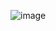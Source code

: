 
![image](https://user-images.githubusercontent.com/11057966/187171944-2c75718d-766b-46c0-8b7e-a643b6c9bfcc.png)

